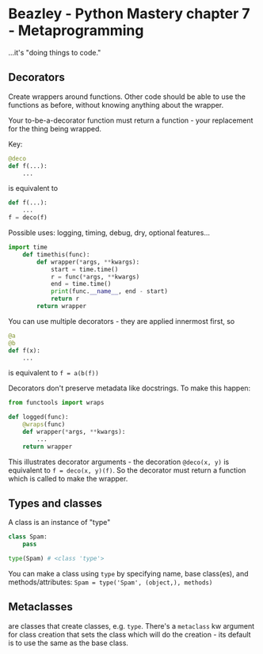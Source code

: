 # Beazley - Python Mastery chapter 7 - Metaprogramming

...it's "doing things to code."

## Decorators

Create wrappers around functions. Other code should be able to use the functions
as before, without knowing anything about the wrapper.

Your to-be-a-decorator function must return a function - your replacement for
the thing being wrapped.

Key: 
```python
@deco
def f(...):
    ...
```
is equivalent to

```python
def f(...):
    ...
f = deco(f)
```

Possible uses: logging, timing, debug, dry, optional features...

```python
import time
    def timethis(func):
        def wrapper(*args, **kwargs):
            start = time.time()
            r = func(*args, **kwargs)
            end = time.time()
            print(func.__name__, end - start)
            return r
        return wrapper
```

You can use multiple decorators - they are applied innermost first, so
```python
@a
@b
def f(x):
    ...
```

is equivalent to `f = a(b(f))`

Decorators don't preserve metadata like docstrings. To make this happen:

```python
from functools import wraps

def logged(func):
    @wraps(func)
    def wrapper(*args, **kwargs):
        ...
    return wrapper
```

This illustrates decorator arguments - the decoration `@deco(x, y)` is
equivalent to `f = deco(x, y)(f)`. So the decorator must return a function which
is called to make the wrapper.

## Types and classes

A class is an instance of "type"
```python
class Spam:
    pass

type(Spam) # <class 'type'>
```

You can make a class using `type` by specifying name, base class(es), and
methods/attributes: `Spam = type('Spam', (object,), methods)`


## Metaclasses

are classes that create classes, e.g. `type`. There's a `metaclass` kw argument
for class creation that sets the class which will do the creation - its default
is to use the same as the base class.
